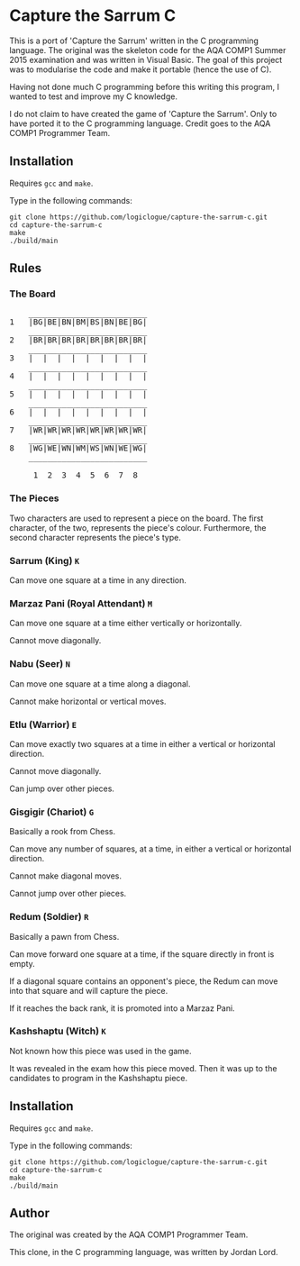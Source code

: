 # Capture the Sarrum C

This is a port of 'Capture the Sarrum' written in the C programming language.
The original was the skeleton code for the AQA COMP1 Summer 2015 examination and
was written in Visual Basic. The goal of this project was to modularise the code
and make it portable (hence the use of C).

Having not done much C programming before this writing this program, I wanted to
test and improve my C knowledge.

I do not claim to have created the game of 'Capture the Sarrum'. Only to have
ported it to the C programming language. Credit goes to the AQA COMP1 Programmer
Team.


## Installation

Requires `gcc` and `make`.

Type in the following commands:

```
git clone https://github.com/logiclogue/capture-the-sarrum-c.git
cd capture-the-sarrum-c
make
./build/main
```


## Rules

### The Board

<pre>
    _________________________
1   |BG|BE|BN|BM|BS|BN|BE|BG|
    _________________________
2   |BR|BR|BR|BR|BR|BR|BR|BR|
    _________________________
3   |  |  |  |  |  |  |  |  |
    _________________________
4   |  |  |  |  |  |  |  |  |
    _________________________
5   |  |  |  |  |  |  |  |  |
    _________________________
6   |  |  |  |  |  |  |  |  |
    _________________________
7   |WR|WR|WR|WR|WR|WR|WR|WR|
    _________________________
8   |WG|WE|WN|WM|WS|WN|WE|WG|
    _________________________

     1  2  3  4  5  6  7  8
</pre>

### The Pieces

Two characters are used to represent a piece on the board. The first character,
of the two, represents the piece's colour. Furthermore, the second character
represents the piece's type.

### Sarrum (King) `K`

Can move one square at a time in any direction.

### Marzaz Pani (Royal Attendant) `M`

Can move one square at a time either vertically or horizontally.

Cannot move diagonally.

### Nabu (Seer) `N`

Can move one square at a time along a diagonal.

Cannot make horizontal or vertical moves.

### Etlu (Warrior) `E`

Can move exactly two squares at a time in either a vertical or horizontal
direction.

Cannot move diagonally.

Can jump over other pieces.

### Gisgigir (Chariot) `G`

Basically a rook from Chess.

Can move any number of squares, at a time, in either a vertical or horizontal
direction.

Cannot make diagonal moves.

Cannot jump over other pieces.

### Redum (Soldier) `R`

Basically a pawn from Chess.

Can move forward one square at a time, if the square directly in front is empty.

If a diagonal square contains an opponent's piece, the Redum can move into that
square and will capture the piece.

If it reaches the back rank, it is promoted into a Marzaz Pani.

### Kashshaptu (Witch) `K`

Not known how this piece was used in the game.

It was revealed in the exam how this piece moved. Then it was up to the
candidates to program in the Kashshaptu piece.

## Installation

Requires `gcc` and `make`.

Type in the following commands:
```
git clone https://github.com/logiclogue/capture-the-sarrum-c.git
cd capture-the-sarrum-c
make
./build/main
```

## Author

The original was created by the AQA COMP1 Programmer Team.

This clone, in the C programming language, was written by Jordan Lord.
